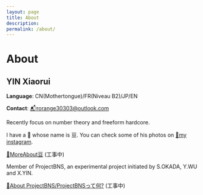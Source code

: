 ```yaml
---
layout: page
title: About
description:
permalink: /about/
---
```


# About

## YIN Xiaorui

**Language**: CN(Mothertongue)/FR(Niveau B2)/JP/EN

**Contact**: <a href="mailto:rorange30303@outlook.com">📬rorange30303@outlook.com</a>

Recently focus on number theory and freeform hardcore.

I have a 🐰 whose name is 豆. You can check some of his photos on <a href="https://www.instagram.com/rorange30303/">🔗my instagram</a>.

<a href="xiaoruiyin.github.io/d">🔗MoreAbout豆</a> (工事中)

Member of ProjectBNS, an experimental project initiated by S.OKADA, Y.WU and X.YIN.

<a href="xiaoruiyin.github.io/projectbns">🔗About ProjectBNS/ProjectBNSって何?</a> (工事中)
